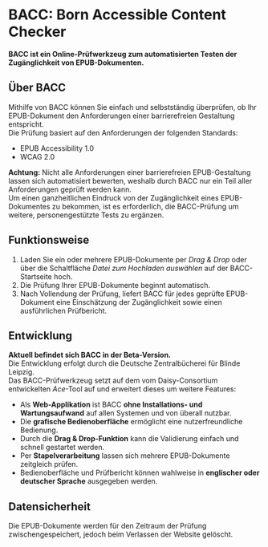 # BACC: Born Accessible Content Checker

__BACC ist ein Online-Prüfwerkzeug zum automatisierten Testen der Zugänglichkeit von EPUB-Dokumenten.__

## Über BACC
Mithilfe von BACC können Sie einfach und selbstständig überprüfen, ob Ihr EPUB-Dokument den Anforderungen einer barrierefreien Gestaltung entspricht.  
Die Prüfung basiert auf den Anforderungen der folgenden Standards:
*	EPUB Accessibility 1.0
*	WCAG 2.0
  
__Achtung:__ Nicht alle Anforderungen einer barrierefreien EPUB-Gestaltung lassen sich automatisiert bewerten, weshalb durch BACC nur ein Teil aller Anforderungen geprüft werden kann.   
Um einen ganzheitlichen Eindruck von der Zugänglichkeit eines EPUB-Dokumentes zu bekommen, ist es erforderlich, die BACC-Prüfung um weitere, personengestützte Tests zu ergänzen.

## Funktionsweise
1. Laden Sie ein oder mehrere EPUB-Dokumente per *Drag & Drop* oder über die Schaltfläche *Datei zum Hochladen auswählen* auf der BACC-Startseite hoch.
2. Die Prüfung Ihrer EPUB-Dokumente beginnt automatisch.
3. Nach Vollendung der Prüfung, liefert BACC für jedes geprüfte EPUB-Dokument eine Einschätzung der Zugänglichkeit sowie einen ausführlichen Prüfbericht.

## Entwicklung
__Aktuell befindet sich BACC in der Beta-Version.__  
Die Entwicklung erfolgt durch die Deutsche Zentralbücherei für Blinde Leipzig.  
Das BACC-Prüfwerkzeug setzt auf dem vom Daisy-Consortium entwickelten *Ace*-Tool auf und erweitert dieses um weitere Features:
*	Als __Web-Applikation__ ist BACC __ohne Installations- und Wartungsaufwand__ auf allen Systemen und von überall nutzbar.
*	Die __grafische Bedienoberfläche__ ermöglicht eine nutzerfreundliche Bedienung.
*	Durch die __Drag & Drop-Funktion__ kann die Validierung einfach und schnell gestartet werden.
*	Per __Stapelverarbeitung__ lassen sich mehrere EPUB-Dokumente zeitgleich prüfen.
*	Bedienoberfläche und Prüfbericht können wahlweise in __englischer oder deutscher Sprache__ ausgegeben werden.

## Datensicherheit
Die EPUB-Dokumente werden für den Zeitraum der Prüfung zwischengespeichert, jedoch beim Verlassen der Website gelöscht.
